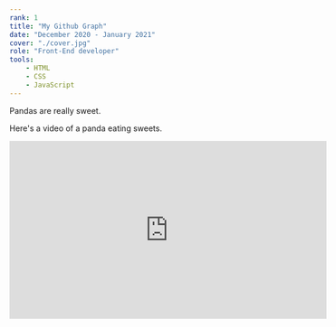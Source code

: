 ```yaml
---
rank: 1
title: "My Github Graph"
date: "December 2020 - January 2021"
cover: "./cover.jpg"
role: "Front-End developer"
tools:
    - HTML
    - CSS
    - JavaScript
---
```


Pandas are really sweet.

Here's a video of a panda eating sweets.

<iframe width="560" height="315" src="https://www.youtube.com/embed/4n0xNbfJLR8" frameborder="0" allowfullscreen></iframe>
